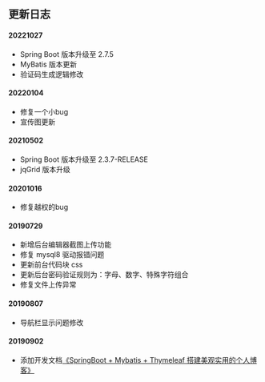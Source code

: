 ## 更新日志

#### 20221027

* Spring Boot 版本升级至 2.7.5
* MyBatis 版本更新
* 验证码生成逻辑修改

#### 20220104

* 修复一个小bug
* 宣传图更新

#### 20210502

* Spring Boot 版本升级至 2.3.7-RELEASE
* jqGrid 版本升级

#### 20201016

* 修复越权的bug

#### 20190729

* 新增后台编辑器截图上传功能
* 修复 mysql8 驱动报错问题
* 更新前台代码块 css
* 更新后台密码验证规则为：字母、数字、特殊字符组合
* 修复文件上传异常

#### 20190807

* 导航栏显示问题修改

#### 20190902

* 添加开发文档[《SpringBoot + Mybatis + Thymeleaf 搭建美观实用的个人博客》](https://www.shiyanlou.com/courses/1367)
